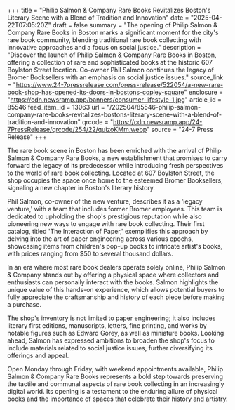 +++
title = "Philip Salmon & Company Rare Books Revitalizes Boston's Literary Scene with a Blend of Tradition and Innovation"
date = "2025-04-22T07:05:20Z"
draft = false
summary = "The opening of Philip Salmon & Company Rare Books in Boston marks a significant moment for the city's rare book community, blending traditional rare book collecting with innovative approaches and a focus on social justice."
description = "Discover the launch of Philip Salmon & Company Rare Books in Boston, offering a collection of rare and sophisticated books at the historic 607 Boylston Street location. Co-owner Phil Salmon continues the legacy of Bromer Booksellers with an emphasis on social justice issues."
source_link = "https://www.24-7pressrelease.com/press-release/522054/a-new-rare-book-shop-has-opened-its-doors-in-bostons-copley-square"
enclosure = "https://cdn.newsramp.app/banners/consumer-lifestyle-1.jpg"
article_id = 85546
feed_item_id = 13063
url = "/202504/85546-philip-salmon-company-rare-books-revitalizes-bostons-literary-scene-with-a-blend-of-tradition-and-innovation"
qrcode = "https://cdn.newsramp.app/24-7PressRelease/qrcode/254/22/quizoKMm.webp"
source = "24-7 Press Release"
+++

<p>The rare book scene in Boston has been enriched with the arrival of Philip Salmon & Company Rare Books, a new establishment that promises to carry forward the legacy of its predecessor while introducing fresh perspectives to the world of rare book collecting. Located at 607 Boylston Street, the shop occupies the space once home to the esteemed Bromer Booksellers, signaling a new chapter in Boston's literary history.</p><p>Phil Salmon, co-owner of the new venture, describes it as a 'legacy venture,' with a team that includes former Bromer employees. This team is dedicated to upholding the shop's prestigious reputation while also pioneering new ways to engage with rare book collecting. Their first catalog, titled 'The Interaction of Paper,' exemplifies this approach by delving into the art of paper engineering across various epochs, showcasing items from children's pop-up books to intricate artist's books, with prices ranging from $50 to several thousand dollars.</p><p>In an era where most rare book dealers operate solely online, Philip Salmon & Company stands out by offering a physical space where collectors and enthusiasts can personally interact with the books. Salmon highlights the unique value of this hands-on experience, which allows potential buyers to fully appreciate the craftsmanship and history of each piece before making a purchase.</p><p>The shop's inventory is not limited to paper engineering; it also includes literary first editions, manuscripts, letters, fine printing, and works by notable figures such as Edward Gorey, as well as miniature books. Looking ahead, Salmon has expressed ambitions to broaden the shop's focus to include materials related to social justice issues, further diversifying its offerings and appeal.</p><p>Open Monday through Friday, with weekend appointments available, Philip Salmon & Company Rare Books represents a bold step towards preserving the tactile and communal aspects of rare book collecting in an increasingly digital world. Its opening is a testament to the enduring allure of physical books and the importance of spaces that celebrate their history and artistry.</p>
